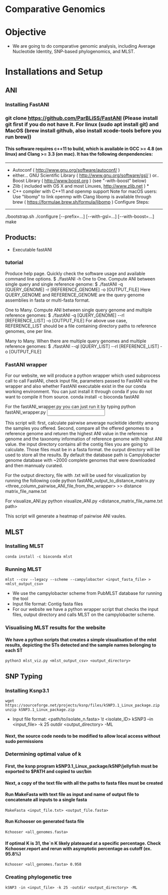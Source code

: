 # Comparative Genomics
# Objective
*  We are going to do comparative genomic analysis, including Average Nucleotide Identity, SNP-based phylogenomics, and MLST.

# Installations and Setup
## ANI
### Installing FastANI
### git clone https://github.com/ParBLiSS/FastANI (Please install git first if you do not have it. For linux (sudo apt install git) and MacOS (brew install github, also install xcode-tools before you run brew))
#### This software requires c++11 to build, which is available in GCC >= 4.8 (on linux) and Clang >= 3.3 (on mac). It has the following denpendencies:
-------------
   - Autoconf ( http://www.gnu.org/software/autoconf/ )
   - either...
       GNU Scientific Library ( http://www.gnu.org/software/gsl/ )
     or..
       Boost Library ( http://www.boost.org ) (see "-with-boost" below)
   - Zlib ( included with OS X and most Linuxes, http://www.zlib.net ) *
   - C++ compiler with C++11 and openmp support
       Note for macOS users: Use "libomp" to link openmp with Clang
       libomp is available through brew ( https://formulae.brew.sh/formula/libomp )
Configure Steps:
------
   ./bootstrap.sh
   ./configure [--prefix=...] [--with-gsl=...] [--with-boost=...]
   make


Products:
---------
   - Executable fastANI
   
### tutorial
Produce help page. Quickly check the software usage and available command line options.
$ ./fastANI -h
One to One. Compute ANI between single query and single reference genome:
$ ./fastANI -q [QUERY_GENOME] -r [REFERENCE_GENOME] -o [OUTPUT_FILE] 
Here QUERY_GENOME and REFERENCE_GENOME are the query genome assemblies in fasta or multi-fasta format.

One to Many. Compute ANI between single query genome and multiple reference genomes:
$ ./fastANI -q [QUERY_GENOME] --rl [REFERENCE_LIST] -o [OUTPUT_FILE]
For above use case, REFERENCE_LIST should be a file containing directory paths to reference genomes, one per line.

Many to Many. When there are multiple query genomes and multiple reference genomes:
$ ./fastANI --ql [QUERY_LIST] --rl [REFERENCE_LIST] -o [OUTPUT_FILE]


### FastANI wrapper

For our website, we will produce a python wrapper which used subprocess call to call FastANI, check input file, parameters passed to FastANI via the wrapper and also whether FastANI executable exist in the our conda working environment. You can just install it  through conda if you do not want to compile it from source.
	conda install -c bioconda fastANI

For the fastANI_wrapper.py you can just run it by typing
	python fastANI_wrapper.py <input directory pat> <output directory path> <databast path>
	

This script will: first, calculate pairwise anverage nucleitide identity among the samples you offered. Second, compare all the offered genomes to a reference genome and returen the highest ANI value in the reference genome and the taxonomy information of reference genome with highst ANI value. the input directory contains all the contig files you are going to calculate. Those files must be in a fasta format. the ourput directory will be used to store all the results. By default the database path is Campylobacter genome database with ~2000 complete genomes that were downloaded and then mannualy curated.

For the output directory, file with .txt will be used for visualization by running the following code
	python fastANI_output_to_distance_matrix.py <three_column_pairwise_ANI_file_from_the_wrapper> >> distance matrix_file_name.txt

For visualize_ANI.py
	python visualize_ANI.py <distance_matrix_file_name.txt path> <output directory>

This script will generate a heatmap of pairwise ANI vaules.



## MLST
### Installing MLST
	conda install -c bioconda mlst
### Running MLST

	mlst --csv --legacy --scheme --campylobacter <input_fasta_file> > <mlst_output_csv>

* We use the campylobacter scheme from PubMLST database for running the tool
* Input file format: Contig fasta files
* For our website we have a python wrapper script that checks the input files, output directory and calls MLST on the campylobacter scheme.
 
### Visualising MLST results for the website

#### We have a python scripts that creates a simple visualisation of the mlst results, depicting the STs detected and the sample names belonging to each ST
	python3 mlst_viz.py <mlst_output_csv> <output_directory>
## SNP Typing
### Installing Ksnp3.1
	wget https://sourceforge.net/projects/ksnp/files/kSNP3.1_Linux_package.zip
	unzip kSNP3.1_Linux_package.zip
* Input file format: <path/to/isolate_n.fasta> \t <isolate_ID>
	kSNP3 –in <input_file> -k 25 outdir <output_directory> -ML
#### Next, the source code needs to be modified to allow local access without sudo permissions

### Determining optimal value of k
#### First, the ksnp program kSNP3.1_Linux_package/kSNP/jellyfish must be exported to $PATH and copied to usr/bin
#### Next, a copy of the text file with all the paths to fasta files must be created
#### Run MakeFasta with text file as input and name of output file to concatenate all inputs to a single fasta
	MakeFasta <input_file.txt> <output_file.fasta>
#### Run Kchooser on generated fasta file
	Kchooser <all_genomes.fasta>
#### If optimal K is 31, the`n K likely plateaued at a specific percentage. Check Kchooser.report and rerun with asymptotic percentage as cutoff (ex. 95.8%)
	Kchooser <all_genomes.fasta> 0.958
### Creating phylogenetic tree
	kSNP3 -in <input_file> -k 25 -outdir <output_directory> -ML 
